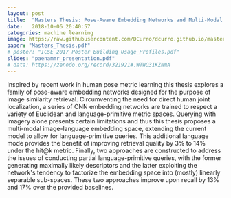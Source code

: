 ```yaml
---
layout: post
title:  "Masters Thesis: Pose-Aware Embedding Networks and Multi-Modal Image-Language Retrieval"
date:   2018-10-06 20:40:57
categories: machine learning
image: https://raw.githubusercontent.com/DCurro/dcurro.github.io/master/_assets/query_examples_pb_and_mask.png
paper: "Masters_Thesis.pdf"
# poster: "ICSE_2017_Poster_Building_Usage_Profiles.pdf"
slides: "paenammr_presentation.pdf"
# data: https://zenodo.org/record/321921#.WTWO31KZNmA
---
```

Inspired by recent work in human pose metric learning this thesis explores a family of pose-aware embedding networks designed for the purpose of image similarity retrieval. Circumventing the need for direct human joint localization, a series of CNN embedding networks are trained to respect a variety of Euclidean and language-primitive metric spaces. Querying with imagery alone presents certain limitations and thus this thesis proposes a multi-modal image-language embedding space, extending the current model to allow for language-primitive queries. This additional language mode provides the benefit of improving retrieval quality by 3% to 14% under the hit@k metric. Finally, two approaches are constructed to address the issues of conducting partial language-primitive queries, with the former generating maximally likely descriptors and the latter exploiting the network's tendency to factorize the embedding space into (mostly) linearly separable sub-spaces. These two approaches improve upon recall by 13% and 17% over the provided baselines.